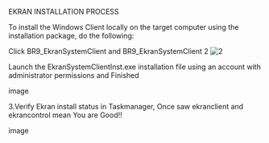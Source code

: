 EKRAN INSTALLATION PROCESS

To install the Windows Client locally on the target computer using the installation package, do the following:


Click BR9_EkranSystemClient and BR9_EkranSystemClient 2
![2](https://github.com/mice-love-rice/Br9/assets/126450125/e642d810-f200-4791-a773-6c6e9ff75994)

Launch the EkranSystemClientInst.exe installation file using an account with administrator permissions and Finished

image

3.Verify Ekran install status in Taskmanager, Once saw ekranclient and ekrancontrol mean You are Good!!

image
